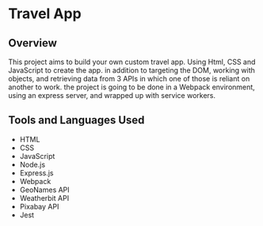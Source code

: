 # Travel App

## Overview
This project aims to build your own custom travel app. Using Html, CSS and JavaScript to create the app. in addition to targeting the DOM, working with objects, and retrieving data from 3 APIs in which one of those is reliant on another to work. the project is going to be done in a Webpack environment, using an express server, and wrapped up with service workers.

## Tools and Languages Used
- HTML
- CSS
- JavaScript
- Node.js
- Express.js
- Webpack
- GeoNames API
- Weatherbit API
- Pixabay API
- Jest
